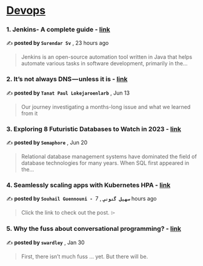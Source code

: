 
<h1><a href=https://medium.com/tag/devops/recommended target="_blank" rel="noopener noreferrer">Devops</a></h1>
<h3>1. Jenkins- A complete guide - <a href=https://medium.com/@surendar.exe?source=tag_recommended_feed---------0-84----------devops----------7eef2236_f012_4fc3_b87c_c6bedc99b76e------- target="_blank" rel="noopener noreferrer">link</a></h3>

✍️ **posted by `Surendar Sv`** <date> , 23 hours ago</date>

<blockquote>Jenkins is an open-source automation tool written in Java that helps automate various tasks in software development, primarily in the…</blockquote>

<h3>2. It’s not always DNS — unless it is - <a href=https://medium.com/@tanatloke?source=tag_recommended_feed---------1-107----------devops----------7eef2236_f012_4fc3_b87c_c6bedc99b76e------- target="_blank" rel="noopener noreferrer">link</a></h3>

✍️ **posted by `Tanat Paul Lokejaroenlarb`** <date> , Jun 13</date>

<blockquote>Our journey investigating a months-long issue and what we learned from it</blockquote>

<h3>3. Exploring 8 Futuristic Databases to Watch in 2023 - <a href=https://medium.com/@semaphoreci?source=tag_recommended_feed---------2-85----------devops----------7eef2236_f012_4fc3_b87c_c6bedc99b76e------- target="_blank" rel="noopener noreferrer">link</a></h3>

✍️ **posted by `Semaphore`** <date> , Jun 20</date>

<blockquote>Relational database management systems have dominated the field of database technologies for many years. When SQL first appeared in the…</blockquote>

<h3>4. Seamlessly scaling apps with Kubernetes HPA - <a href=https://medium.com/@souhailguennouni?source=tag_recommended_feed---------3-84----------devops----------7eef2236_f012_4fc3_b87c_c6bedc99b76e------- target="_blank" rel="noopener noreferrer">link</a></h3>

✍️ **posted by `Souhail Guennouni - سهيل گنوني`** <date> , 7 hours ago</date>

<blockquote>Click the link to check out the post. ⌲</blockquote>

<h3>5. Why the fuss about conversational programming? - <a href=https://medium.com/@swardley?source=tag_recommended_feed---------4-107----------devops----------7eef2236_f012_4fc3_b87c_c6bedc99b76e------- target="_blank" rel="noopener noreferrer">link</a></h3>

✍️ **posted by `swardley`** <date> , Jan 30</date>

<blockquote>First, there isn’t much fuss … yet. But there will be.</blockquote>

